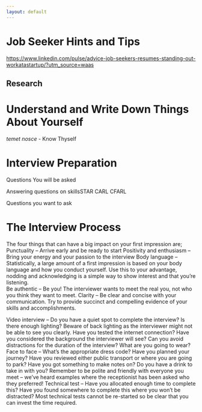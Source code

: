 ```yaml
---
layout: default
---
```


# Job Seeker Hints and Tips

https://www.linkedin.com/pulse/advice-job-seekers-resumes-standing-out-workatastartup/?utm_source=waas

## Research

# Understand and Write Down Things About Yourself

_temet nosce_ - Know Thyself




# Interview Preparation

Questions You will be asked

Answering questions on skillsSTAR CARL CFARL

Questions you want to ask

# The Interview Process

The four things that can have a big impact on your first impression are;
Punctuality – Arrive early and be ready to start
Positivity and enthusiasm – Bring your energy and your passion to the interview
Body language – Statistically, a large amount of a first impression is based on your body language and how you conduct yourself. Use this to your advantage, nodding and acknowledging is a simple way to show interest and that you’re listening.  
Be authentic – Be you! The interviewer wants to meet the real you, not who you think they want to meet.
Clarity – Be clear and concise with your communication. Try to provide succinct and compelling evidence of your skills and accomplishments.

Video interview – Do you have a quiet spot to complete the interview? Is there enough lighting? Beware of back lighting as the interviewer might not be able to see you clearly. Have you tested the internet connection? Have you considered the background the interviewer will see? Can you avoid distractions for the duration of the interview? What are you going to wear?
Face to face – What’s the appropriate dress code? Have you planned your journey? Have you reviewed either public transport or where you are going to park? Have you got something to make notes on? Do you have a drink to take in with you? Remember to be polite and friendly with everyone you meet – we’ve heard examples where the receptionist has been asked who they preferred!
Technical test – Have you allocated enough time to complete this? Have you found somewhere to complete this where you won’t be distracted? Most technical tests cannot be re-started so be clear that you can invest the time required.
